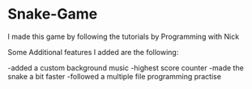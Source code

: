 # Snake-Game
 
I made this game by following the tutorials by Programming with Nick 

Some Additional features I added are the following:

-added a custom background music 
-highest score counter 
-made the snake a bit faster 
-followed a multiple file programming practise

